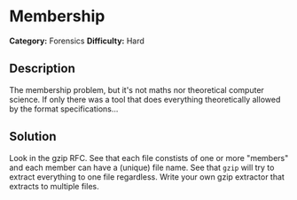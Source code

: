 # Membership
**Category:** Forensics
**Difficulty:** Hard

## Description
The membership problem, but it's not maths nor theoretical computer science. If only there was a tool that does everything theoretically allowed by the format specifications...

## Solution
Look in the gzip RFC. See that each file constists of one or more "members" and each member can have a (unique) file name. See that `gzip` will try to extract everything to one file regardless. Write your own gzip extractor that extracts to multiple files.